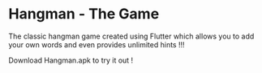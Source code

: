 # Hangman - The Game
The classic hangman game created using Flutter which allows you to add your own words and even provides unlimited hints !!!

Download Hangman.apk to try it out !

